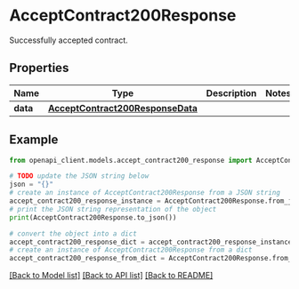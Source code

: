 # AcceptContract200Response

Successfully accepted contract.

## Properties

Name | Type | Description | Notes
------------ | ------------- | ------------- | -------------
**data** | [**AcceptContract200ResponseData**](AcceptContract200ResponseData.md) |  | 

## Example

```python
from openapi_client.models.accept_contract200_response import AcceptContract200Response

# TODO update the JSON string below
json = "{}"
# create an instance of AcceptContract200Response from a JSON string
accept_contract200_response_instance = AcceptContract200Response.from_json(json)
# print the JSON string representation of the object
print(AcceptContract200Response.to_json())

# convert the object into a dict
accept_contract200_response_dict = accept_contract200_response_instance.to_dict()
# create an instance of AcceptContract200Response from a dict
accept_contract200_response_from_dict = AcceptContract200Response.from_dict(accept_contract200_response_dict)
```
[[Back to Model list]](../README.md#documentation-for-models) [[Back to API list]](../README.md#documentation-for-api-endpoints) [[Back to README]](../README.md)



